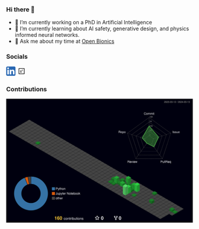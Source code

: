 ### Hi there 👋

<!--
**JonathanRaines/JonathanRaines** is a ✨ _special_ ✨ repository because its `README.md` (this file) appears on your GitHub profile.

Here are some ideas to get you started:

- 👯 I’m looking to collaborate on ...
- 🤔 I’m looking for help with ...
- 📫 How to reach me: ...
- 😄 Pronouns: ...
- ⚡ Fun fact: ...
-->
- 🔭 I’m currently working on a PhD in Artificial Intelligence
- 🌱 I’m currently learning about AI safety, generative design, and physics informed neural networks.
- 💬 Ask me about my time at [Open Bionics](https://openbionics.com/)

### Socials
<a href=https://www.linkedin.com/in/rainesjonathan/ ><img src="assets/5296501_linkedin_network_linkedin logo_icon.svg" width="25"></a>
<a href=https://www.researchgate.net/profile/Jonathan-Raines><img src="assets/9113425_researchgate_icon.svg" width="23" style="background-color:white;padding:1px;border-radius:3px;"></a>

### Contributions
![](profile-3d-contrib/profile-night-green.svg)
<!-- <img src="profile-3d-contrib/profile-night-green.svg" width="800"> -->